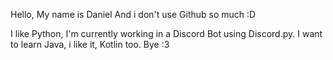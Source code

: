 Hello, My name is Daniel
And i don't use Github so much :D

I like Python, I'm currently working in a Discord Bot using Discord.py.
I want to learn Java, i like it, Kotlin too. 
Bye :3

<!--
**DJDanl/DJDanl** is a ✨ _special_ ✨ repository because its `README.md` (this file) appears on your GitHub profile.

Here are some ideas to get you started:

- 🔭 I’m currently working on ...
- 🌱 I’m currently learning ...
- 👯 I’m looking to collaborate on ...
- 🤔 I’m looking for help with ...
- 💬 Ask me about ...
- 📫 How to reach me: ...
- 😄 Pronouns: ...
- ⚡ Fun fact: ...
-->
